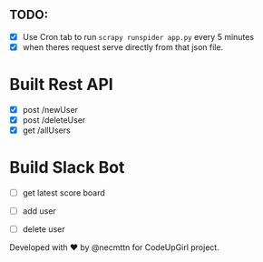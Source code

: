 ## TODO:
- [x] Use Cron tab to run `scrapy runspider app.py` every 5 minutes
- [x] when theres request serve directly from that json file.

# Built Rest API
- [x] post /newUser
- [x] post /deleteUser
- [x] get /allUsers

# Build Slack Bot
- [ ] get latest score board
- [ ] add user
- [ ] delete user


Developed with ❤️  by @necmttn for CodeUpGirl project.

